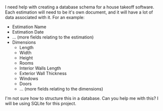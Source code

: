 I need help with creating a database schema for a house takeoff software. Each
estimation will need to be it's own document, and it will have a lot of data
associated with it. For an example:

- Estimation Name
- Estimation Date
- ... (more fields relating to the estimation)
- Dimensions
  - Length
  - Width
  - Height
  - Rooms
  - Interior Walls Length
  - Exterior Wall Thickness
  - Windows
  - Doors
  - ... (more fields relating to the dimensions)

I'm not sure how to structure this in a database. Can you help me with this? I will be using SQLite for this project.
